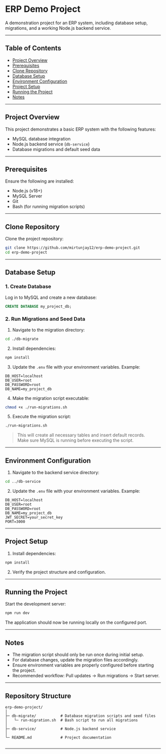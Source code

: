 # ERP Demo Project

A demonstration project for an ERP system, including database setup, migrations, and a working Node.js backend service.

---

## Table of Contents

- [Project Overview](#project-overview)
- [Prerequisites](#prerequisites)
- [Clone Repository](#clone-repository)
- [Database Setup](#database-setup)
- [Environment Configuration](#environment-configuration)
- [Project Setup](#project-setup)
- [Running the Project](#running-the-project)
- [Notes](#notes)

---

## Project Overview

This project demonstrates a basic ERP system with the following features:

- MySQL database integration  
- Node.js backend service (`db-service`)  
- Database migrations and default seed data  

---

## Prerequisites

Ensure the following are installed:

- Node.js (v18+)  
- MySQL Server  
- Git  
- Bash (for running migration scripts)  

---

## Clone Repository

Clone the project repository:

```bash
git clone https://github.com/mirtunjay12/erp-demo-project.git
cd erp-demo-project
```

---

## Database Setup

### 1. Create Database

Log in to MySQL and create a new database:

```sql
CREATE DATABASE my_project_db;
```

### 2. Run Migrations and Seed Data

1. Navigate to the migration directory:

```bash
cd ./db-migrate
```

2. Install dependencies:

```bash
npm install
```

3. Update the `.env` file with your environment variables. Example:

```env
DB_HOST=localhost
DB_USER=root
DB_PASSWORD=root
DB_NAME=my_project_db
```

4. Make the migration script executable:

```bash
chmod +x ./run-migrations.sh
```

5. Execute the migration script:

```bash
./run-migrations.sh
```

> This will create all necessary tables and insert default records.  
> Make sure MySQL is running before executing the script.

---

## Environment Configuration

1. Navigate to the backend service directory:

```bash
cd ../db-service
```

2. Update the `.env` file with your environment variables. Example:

```env
DB_HOST=localhost
DB_USER=root
DB_PASSWORD=root
DB_NAME=my_project_db
JWT_SECRET=your_secret_key
PORT=3000
```

---

## Project Setup

1. Install dependencies:

```bash
npm install
```

2. Verify the project structure and configuration.

---

## Running the Project

Start the development server:

```bash
npm run dev
```

The application should now be running locally on the configured port.

---

## Notes

- The migration script should only be run once during initial setup.  
- For database changes, update the migration files accordingly.  
- Ensure environment variables are properly configured before starting the project.  
- Recommended workflow: Pull updates → Run migrations → Start server.

---

## Repository Structure

```
erp-demo-project/
│
├─ db-migrate/           # Database migration scripts and seed files
│   └─ run-migration.sh  # Bash script to run all migrations
│
├─ db-service/           # Node.js backend service
│
└─ README.md             # Project documentation


```

---
